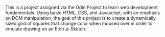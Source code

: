 This is a project assigned via the Odin Project to learn web development
fundamentals. Using basic HTML, CSS, and Javascript, with an emphasis on
DOM manipulation, the goal of this project is to create a dynamically sized
grid of squares that change color when moused over in order to emulate drawing
on an Etch-a-Sketch.